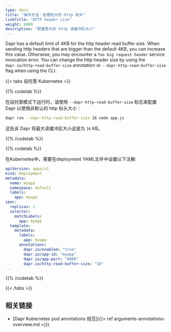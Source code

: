 ```yaml
---
type: docs
title: "操作方法：处理较大的 http 标头"
linkTitle: "HTTP header size"
weight: 6000
description: "配置更大的 http 读缓冲区大小"
---
```


Dapr has a default limit of 4KB for the http header read buffer size.  When sending http headers that are bigger than the default 4KB, you can increase this value. Otherwise, you may encounter a `Too big request header` service invocation error. You can change the http header size by using the `dapr.io/http-read-buffer-size` annotation or `--dapr-http-read-buffer-size` flag when using the CLI.



{{< tabs 自托管 Kubernetes >}}

{{% codetab %}}

在自托管模式下运行时，请使用 `--dapr-http-read-buffer-size` 标志来配置 Dapr 以使用非默认的 http 标头大小：

```bash
dapr run --dapr-http-read-buffer-size 16 node app.js
```
这告诉 Dapr 将最大读缓冲区大小这是为 `16` KB。

{{% /codetab %}}


{{% codetab %}}

在Kubernetes中，需要在deployment YAML文件中设置以下注解:
```yaml
apiVersion: apps/v1
kind: Deployment
metadata:
  name: myapp
  namespace: default
  labels:
    app: myapp
spec:
  replicas: 1
  selector:
    matchLabels:
      app: myapp
  template:
    metadata:
      labels:
        app: myapp
      annotations:
        dapr.io/enabled: "true"
        dapr.io/app-id: "myapp"
        dapr.io/app-port: "8000"
        dapr.io/http-read-buffer-size: "16"
...
```

{{% /codetab %}}

{{< /tabs >}}

## 相关链接
- [Dapr Kubernetes pod annotations 规范]({{< ref arguments-annotations-overview.md >}})
